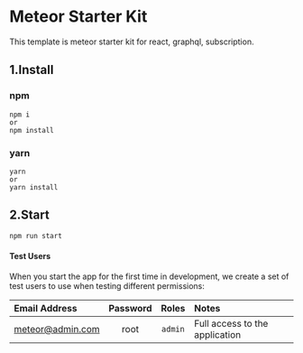 # Meteor Starter Kit
This template is meteor starter kit for react, graphql, subscription.

## 1.Install

### npm

```
npm i
or
npm install
```

### yarn

```
yarn
or
yarn install
```

## 2.Start

```sh
npm run start
```
#### Test Users

When you start the app for the first time in development, we create a set of test users to use when testing different permissions:

| Email Address | Password | Roles | Notes |
|:----------------|:--------:|:-------:|:-------------------------------|
| meteor@admin.com | root | `admin` | Full access to the application |
